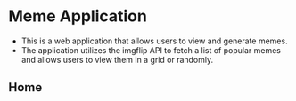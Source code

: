 # Meme Application 
- This is a web application that allows users to view and generate memes. 
- The application utilizes the imgflip API to fetch a list of popular memes and allows users to view them in a grid or randomly.

## Home 
